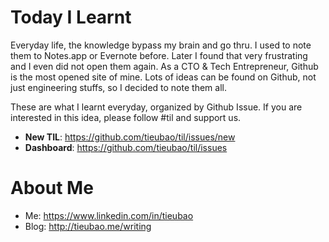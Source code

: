 # Today I Learnt

Everyday life, the knowledge bypass my brain and go thru. I used to note them to Notes.app or Evernote before. Later I found that very frustrating and I even did not open them again. As a CTO & Tech Entrepreneur, Github is the most opened site of mine. Lots of ideas can be found on Github, not just engineering stuffs, so I decided to note them all.

These are what I learnt everyday, organized by Github Issue. If you are interested in this idea, please follow #til and support us.

- **New TIL**: https://github.com/tieubao/til/issues/new
- **Dashboard**: https://github.com/tieubao/til/issues

# About Me

- Me: https://www.linkedin.com/in/tieubao
- Blog: http://tieubao.me/writing
